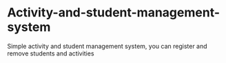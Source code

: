 # Activity-and-student-management-system
Simple activity and student management system, you can register and remove students and activities

